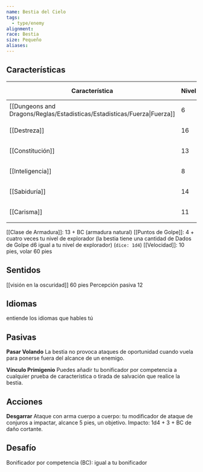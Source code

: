 ```yaml
---
name: Bestia del Cielo
tags:
  - type/enemy
alignment: 
race: Bestia
size: Pequeño
aliases:
---
```


## Características

| Característica                                                           | Nivel | Bonificador | Lanzar dado      |
| ------------------------------------------------------------------------ | ----- | ----------- | ---------------- |
| [[Dungeons and Dragons/Reglas/Estadisticas/Estadisticas/Fuerza\|Fuerza]] | 6     | -2          | `dice: 1d20 + 0` |
| [[Destreza]]                                                             | 16    | +3          | `dice: 1d20 + 0` |
| [[Constitución]]                                                         | 13    | +1          | `dice: 1d20 + 0` |
| [[Inteligencia]]                                                         | 8     | -1          | `dice: 1d20 + 0` |
| [[Sabiduría]]                                                            | 14    | +2          | `dice: 1d20 + 0` |
| [[Carisma]]                                                              | 11    | 0           | `dice: 1d20 + 0` |

[[Clase de Armadura]]: 13 + BC (armadura natural)
[[Puntos de Golpe]]: 4 + cuatro veces tu nivel de explorador (la bestia tiene una cantidad de Dados de Golpe d6 igual a tu nivel de explorador) (`dice: 1d4`)
[[Velocidad]]: 10 pies, volar 60 pies

## Sentidos

[[visión en la oscuridad]] 60 pies
Percepción pasiva 12

## Idiomas

entiende los idiomas que hables tú

## Pasivas

**Pasar Volando**
La bestia no provoca ataques de oportunidad cuando vuela para ponerse fuera del
alcance de un enemigo.

**Vínculo Primigenio**
Puedes añadir tu bonificador por competencia a cualquier prueba de
característica o tirada de salvación que realice la bestia.

## Acciones

**Desgarrar**
Ataque con arma cuerpo a cuerpo: tu modificador de ataque de conjuros a impactar,
alcance 5 pies, un objetivo. 
Impacto: 1d4 + 3 + BC de daño cortante.

## Desafío

Bonificador por competencia (BC): igual a tu bonificador